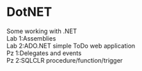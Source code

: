 # DotNET <br/>
Some working with .NET <br/>
Lab 1:Assemblies <br/> 
Lab 2:ADO.NET simple ToDo web application <br/>
Pz 1:Delegates and events <br/>
Pz 2:SQLCLR procedure/function/trigger <br/>